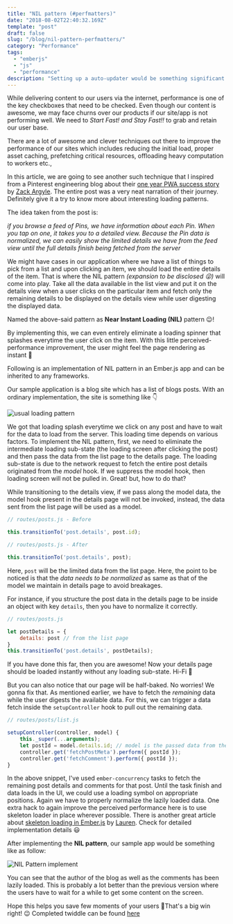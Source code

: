 ```yaml
---
title: "NIL pattern (#perfmatters)"
date: "2018-08-02T22:40:32.169Z"
template: "post"
draft: false
slug: "/blog/nil-pattern-perfmatters/"
category: "Performance"
tags:
  - "emberjs"
  - "js"
  - "performance"
description: "Setting up a auto-updater would be something significant in many case and this post is all about setting up a auto updater successfully!"
---
```


While delivering content to our users via the internet, performance is one of the key checkboxes that need to be checked. Even though our content is awesome, we may face churns over our products if our site/app is not performing well. We need to *Start Fast! and Stay Fast!!* to grab and retain our user base.


There are a lot of awesome and clever techniques out there to improve the performance of our sites which includes reducing the initial load, proper asset caching, prefetching critical resources, offloading heavy computation to workers etc., 

In this article, we are going to see another such technique that I inspired from a Pinterest engineering blog about their [one year PWA success story](https://medium.com/@Pinterest_Engineering/a-one-year-pwa-retrospective-f4a2f4129e05) by [Zack Argyle](https://twitter.com/ZackArgyle). The entire post was a very neat narration of their journey. Definitely give it a try to know more about interesting loading patterns.

The idea taken from the post is:

*if you browse a feed of Pins, we have information about each Pin. When you tap on one, it takes you to a detailed view. Because the Pin data is normalized, we can easily show the limited details we have from the feed view until the full details finish being fetched from the server*

We might have cases in our application where we have a list of things to pick from a list and upon clicking an item, we should load the entire details of the item. That is where the NIL pattern _(expansion to be disclosed 😜)_ will come into play. Take all the data available in the list view and put it on the details view when a user clicks on the particular item and fetch only the remaining details to be displayed on the details view while user digesting the displayed data.

Named the above-said pattern as **Near Instant Loading (NIL)** pattern 😉!

By implementing this, we can even entirely eliminate a loading spinner that splashes everytime the user click on the item. With this little perceived-performance improvement, the user might feel the page rendering as instant 💪

Following is an implementation of NIL pattern in an Ember.js app and can be inherited to any frameworks.

Our sample application is a blog site which has a list of blogs posts. With an ordinary implementation, the site is something like 👇

![usual loading pattern](https://thepracticaldev.s3.amazonaws.com/i/q6rzlkdcbeh1m47hp252.gif)


We got that loading splash everytime we click on any post and have to wait for the data to load from the server. This loading time depends on various factors. To implement the NIL pattern, first, we need to eliminate the intermediate loading sub-state (the loading screen after clicking the post) and then pass the data from the list page to the details page. The loading sub-state is due to the network request to fetch the entire post details originated from the *model* hook. If we suppress the model hook, then loading screen will not be pulled in. Great! but, how to do that?

While transitioning to the details view, if we pass along the model data, the model hook present in the details page will not be invoked, instead, the data sent from the list page will be used as a model.

```js
// routes/posts.js - Before

this.transitionTo('post.details', post.id);
```  

```js
// routes/posts.js - After

this.transitionTo('post.details', post);
```  

Here, `post` will be the limited data from the list page. Here, the point to be noticed is that the _data needs to be normalized_ as same as that of the model we maintain in details page to avoid breakages.

For instance, if you structure the post data in the details page to be inside an object with key `details`, then you have to normalize it correctly.


```js
// routes/posts.js

let postDetails = {
    details: post // from the list page
}
this.transitionTo('post.details', postDetails);
```

If you have done this far, then you are awesome! Now your details page should be loaded instantly without any loading sub-state. Hi-Fi 🙌

But you can also notice that our page will be half-baked. No worries! We gonna fix that. As mentioned earlier, we have to fetch the *remaining* data while the user digests the available data. For this, we can trigger a data fetch inside the `setupController` hook to pull out the remaining data.


```js
// routes/posts/list.js

setupController(controller, model) {
    this._super(...arguments);
    let postId = model.details.id; // model is the passed data from the list
    controller.get('fetchPostMeta').perform({ postId });
    controller.get('fetchComment').perform({ postId });
}
```

In the above snippet, I've used `ember-concurrency` tasks to fetch the remaining post details and comments for that post. Until the task finish and data loads in the UI, we could use a loading symbol on appropriate positions. Again we have to properly normalize the lazily loaded data. One extra hack to again improve the perceived performance here is to use skeleton loader in place wherever possible. There is another great article about [skeleton loading in Ember.js](https://emberway.io/skeleton-screen-loading-in-ember-js-2f7ac2384d63) by [Lauren](https://twitter.com/sugarpirate_). Check for detailed implementation details 😃

After implementing the **NIL pattern**, our sample app would be something like as follow:

![NIL Pattern implement](https://thepracticaldev.s3.amazonaws.com/i/y16ayq8e561lklzud1gc.gif) 

You can see that the author of the blog as well as the comments has been lazily loaded. This is probably a lot better than the previous version where the users have to wait for a while to get some content on the screen.

Hope this helps you save few moments of your users 🙂That's a big win right! 😉 Completed twiddle can be found [here](https://ember-twiddle.com/ab964da9e161c5a7996b1677f3eb09c5?openFiles=templates.posts.details.hbs%2C&route=%2F1)
